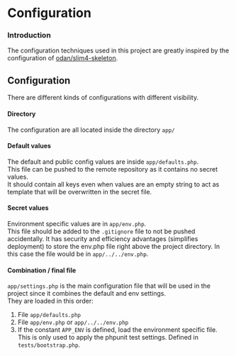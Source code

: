 # Configuration
### Introduction
The configuration techniques used in this project are greatly inspired by the configuration of 
[odan/slim4-skeleton](https://odan.github.io/slim4-skeleton/configuration.html). 

## Configuration
There are different kinds of configurations with different visibility.   

#### Directory
The configuration are all located inside the directory `app/`  

#### Default values
The default and public config values are inside `app/defaults.php`.  
This file can be pushed to the remote repository as it contains no secret values.   
It should contain all keys even when values are an empty string to act as template 
that will be overwritten in the secret file.

#### Secret values
Environment specific values are in `app/env.php`.  
This file should be added to the `.gitignore` file to not be pushed accidentally. 
It has security and efficiency advantages (simplifies deployment) to store the env.php file 
right above the project directory. In this case the file would be in `app/../../env.php`.

#### Combination / final file
`app/settings.php` is the main configuration file that will be used in the project since 
it combines the default and env settings.   
They are loaded in this order:  
1. File `app/defaults.php`
2. File `app/env.php` or `app/../../env.php`
3. If the constant `APP_ENV` is defined, load the environment specific file. 
This is only used to apply the phpunit test settings. Defined in `tests/bootstrap.php`.